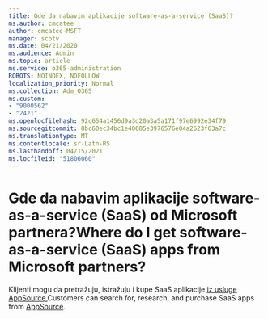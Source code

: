 ```yaml
---
title: Gde da nabavim aplikacije software-as-a-service (SaaS)?
ms.author: cmcatee
author: cmcatee-MSFT
manager: scotv
ms.date: 04/21/2020
ms.audience: Admin
ms.topic: article
ms.service: o365-administration
ROBOTS: NOINDEX, NOFOLLOW
localization_priority: Normal
ms.collection: Adm_O365
ms.custom:
- "9000562"
- "2421"
ms.openlocfilehash: 92c654a1456d9a3d20a3a5a171f97e6992e34f79
ms.sourcegitcommit: 8bc60ec34bc1e40685e3976576e04a2623f63a7c
ms.translationtype: MT
ms.contentlocale: sr-Latn-RS
ms.lasthandoff: 04/15/2021
ms.locfileid: "51806060"
---
```

# <a name="where-do-i-get-software-as-a-service-saas-apps-from-microsoft-partners"></a><span data-ttu-id="5ee98-102">Gde da nabavim aplikacije software-as-a-service (SaaS) od Microsoft partnera?</span><span class="sxs-lookup"><span data-stu-id="5ee98-102">Where do I get software-as-a-service (SaaS) apps from Microsoft partners?</span></span>

<span data-ttu-id="5ee98-103">Klijenti mogu da pretražuju, istražuju i kupe SaaS aplikacije [iz usluge AppSource.](https://appsource.microsoft.com)</span><span class="sxs-lookup"><span data-stu-id="5ee98-103">Customers can search for, research, and purchase SaaS apps from [AppSource](https://appsource.microsoft.com).</span></span>